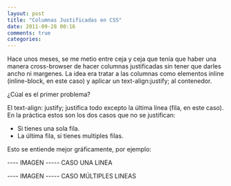 ```yaml
---
layout: post
title: "Columnas Justificadas en CSS"
date: 2011-09-28 00:16
comments: true
categories: 
---
```


Hace unos meses, se me metio entre ceja y ceja que tenía que haber una manera cross-browser de hacer columnas justificadas sin tener que darles ancho ni margenes. La idea era tratar a las columnas como elementos inline (inline-block, en este caso) y aplicar un text-align:justify; al contenedor.

¿Cúal es el primer problema?

El text-align: justify; justifica todo excepto la última línea (fila, en este caso). En la práctica estos son los dos casos que no se justifican:

- Si tienes una sola fila. 
- La última fila, si tienes multiples filas.

Esto se entiende mejor gráficamente, por ejemplo:

---- IMAGEN ----- CASO UNA LINEA

---- IMAGEN ----- CASO MÚLTIPLES LINEAS





